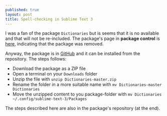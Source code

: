 ```yaml
---
published: true
layout: post
title: Spell-checking in Sublime Text 3
---
```


I was a fan of the package `Dictionaries` but is seems that it is no available and that will not be re-included. The package's page in __package control__ is [here](https://packagecontrol.io/packages/Dictionaries), indicating that the package was removed.

Anyway, the package is in [GitHub](https://github.com/titoBouzout/Dictionaries) and it can be installed from the repository. The steps follows:

  - Download the package as a ZIP file
  - Open a terminal on your `Downloads` folder
  - Unzip the file with `unzip Dictionaries-master.zip`
  - Rename the folder in a more suitable name with `mv Dictionaries-master Dictionaries`
  - Move the unzipped content to you package-folder with `mv Dictionaries ~/.config/sublime-text-3/Packages`

The steps described here are also in the package's repository (at the end).
